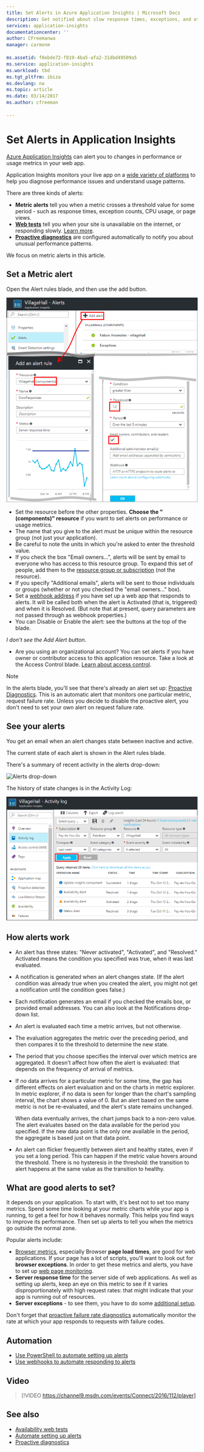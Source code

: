 ```yaml
---
title: Set Alerts in Azure Application Insights | Microsoft Docs
description: Get notified about slow response times, exceptions, and other performance or usage changes in your web app.
services: application-insights
documentationcenter: ''
author: CFreemanwa
manager: carmonm

ms.assetid: f8ebde72-f819-4ba5-afa2-31dbd49509a5
ms.service: application-insights
ms.workload: tbd
ms.tgt_pltfrm: ibiza
ms.devlang: na
ms.topic: article
ms.date: 03/14/2017
ms.author: cfreeman

---
```

# Set Alerts in Application Insights
[Azure Application Insights][start] can alert you to changes in performance or usage metrics in your web app. 

Application Insights monitors your live app on a [wide variety of platforms][platforms] to help you diagnose performance issues and understand usage patterns.

There are three kinds of alerts:

* **Metric alerts** tell you when a metric crosses a threshold value for some period - such as response times, exception counts, CPU usage, or page views. 
* [**Web tests**][availability] tell you when your site is unavailable on the internet, or responding slowly. [Learn more][availability].
* [**Proactive diagnostics**](app-insights-proactive-diagnostics.md) are configured automatically to notify you about unusual performance patterns.

We focus on metric alerts in this article.

## Set a Metric alert
Open the Alert rules blade, and then use the add button. 

![In the Alert rules blade, choose Add Alert. Set your app as the resource to measure, provide a name for the alert, and choose a metric.](./media/app-insights-alerts/01-set-metric.png)

* Set the resource before the other properties. **Choose the "(components)" resource** if you want to set alerts on performance or usage metrics.
* The name that you give to the alert must be unique within the resource group (not just your application).
* Be careful to note the units in which you're asked to enter the threshold value.
* If you check the box "Email owners...", alerts will be sent by email to everyone who has access to this resource group. To expand this set of people, add them to the [resource group or subscription](app-insights-resources-roles-access-control.md) (not the resource).
* If you specify "Additional emails", alerts will be sent to those individuals or groups (whether or not you checked the "email owners..." box). 
* Set a [webhook address](../monitoring-and-diagnostics/insights-webhooks-alerts.md) if you have set up a web app that responds to alerts. It will be called both when the alert is Activated (that is, triggered) and when it is Resolved. (But note that at present, query parameters are not passed through as webhook properties.)
* You can Disable or Enable the alert: see the buttons at the top of the blade.

*I don't see the Add Alert button.* 

* Are you using an organizational account? You can set alerts if you have owner or contributor access to this application resource. Take a look at the Access Control blade. [Learn about access control][roles].

> [!NOTE]
> In the alerts blade, you'll see that there's already an alert set up: [Proactive Diagnostics](app-insights-proactive-failure-diagnostics.md). This is an automatic alert that monitors one particular metric, request failure rate. Unless you decide to disable the proactive alert, you don't need to set your own alert on request failure rate. 
> 
> 

## See your alerts
You get an email when an alert changes state between inactive and active. 

The current state of each alert is shown in the Alert rules blade.

There's a summary of recent activity in the alerts drop-down:

![Alerts drop-down](./media/app-insights-alerts/010-alert-drop.png)

The history of state changes is in the Activity Log:

![On the Overview blade, click Settings, Audit logs](./media/app-insights-alerts/09-alerts.png)

## How alerts work
* An alert has three states: "Never activated", "Activated", and "Resolved." Activated means the condition you specified was true, when it was last evaluated.
* A notification is generated when an alert changes state. (If the alert condition was already true when you created the alert, you might not get a notification until the condition goes false.)
* Each notification generates an email if you checked the emails box, or provided email addresses. You can also look at the Notifications drop-down list.
* An alert is evaluated each time a metric arrives, but not otherwise.
* The evaluation aggregates the metric over the preceding period, and then compares it to the threshold to determine the new state.
* The period that you choose specifies the interval over which metrics are aggregated. It doesn't affect how often the alert is evaluated: that depends on the frequency of arrival of metrics.
* If no data arrives for a particular metric for some time, the gap has different effects on alert evaluation and on the charts in metric explorer. In metric explorer, if no data is seen for longer than the chart's sampling interval, the chart shows a value of 0. But an alert based on the same metric is not be re-evaluated, and the alert's state remains unchanged. 
  
    When data eventually arrives, the chart jumps back to a non-zero value. The alert evaluates based on the data available for the period you specified. If the new data point is the only one available in the period, the aggregate is based just on that data point.
* An alert can flicker frequently between alert and healthy states, even if you set a long period. This can happen if the metric value hovers around the threshold. There is no hysteresis in the threshold: the transition to alert happens at the same value as the transition to healthy.

## What are good alerts to set?
It depends on your application. To start with, it's best not to set too many metrics. Spend some time looking at your metric charts while your app is running, to get a feel for how it behaves normally. This helps you find ways to improve its performance. Then set up alerts to tell you when the metrics go outside the normal zone. 

Popular alerts include:

* [Browser metrics][client], especially Browser **page load times**, are good for web applications. If your page has a lot of scripts, you'll want to look out for **browser exceptions**. In order to get these metrics and alerts, you have to set up [web page monitoring][client].
* **Server response time** for the server side of web applications. As well as setting up alerts, keep an eye on this metric to see if it varies disproportionately with high request rates: that might indicate that your app is running out of resources. 
* **Server exceptions** - to see them, you have to do some [additional setup](app-insights-asp-net-exceptions.md).

Don't forget that [proactive failure rate diagnostics](app-insights-proactive-failure-diagnostics.md) automatically monitor the rate at which your app responds to requests with failure codes. 

## Automation
* [Use PowerShell to automate setting up alerts](app-insights-powershell-alerts.md)
* [Use webhooks to automate responding to alerts](../monitoring-and-diagnostics/insights-webhooks-alerts.md)

## Video

> [!VIDEO https://channel9.msdn.com/events/Connect/2016/112/player]

## See also
* [Availability web tests](app-insights-monitor-web-app-availability.md)
* [Automate setting up alerts](app-insights-powershell-alerts.md)
* [Proactive diagnostics](app-insights-proactive-diagnostics.md) 

<!--Link references-->

[availability]: app-insights-monitor-web-app-availability.md
[client]: app-insights-javascript.md
[platforms]: app-insights-platforms.md
[roles]: app-insights-resources-roles-access-control.md
[start]: app-insights-overview.md

